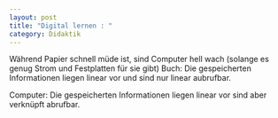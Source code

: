 ```yaml
---
layout: post
title: "Digital lernen : "
category: Didaktik
---
```


Während Papier schnell müde ist, sind Computer hell wach (solange es genug Strom und Festplatten für sie gibt)
Buch: Die gespeicherten Informationen liegen linear vor und sind nur linear aubrufbar.

Computer: Die gespeicherten Informationen liegen linear vor sind aber verknüpft abrufbar.